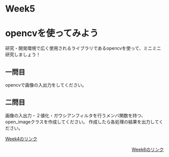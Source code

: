 # Week5
# opencvを使ってみよう
研究・開発環境で広く使用されるライブラリであるopencvを使って、ミニミニ研究しましょう！

## 一問目
opencvで画像の入出力をしてください。

## 二問目
画像の入出力・２値化・ガウシアンフィルタを行うメンバ関数を持つ、open_imageクラスを作成してください。
作成したら各処理の結果を出力してください。

<p><a href="https://github.com/ERiC-Labo/C_Journal_club/tree/main/Week4">Week4のリンク</a></p>
<p align="right"><a href="https://github.com/ERiC-Labo/C_Journal_club/tree/main/Week6">Week6のリンク</a></p>
